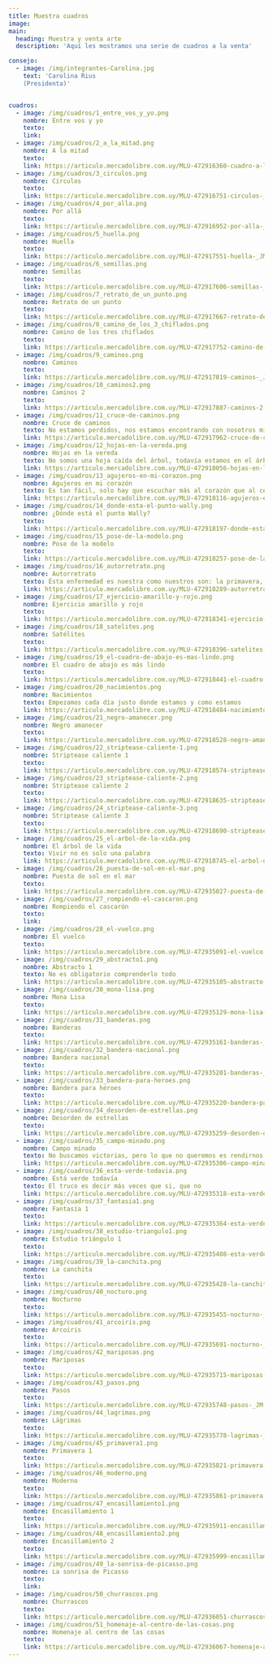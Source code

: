 ```yaml
---
title: Muestra cuadros
image:
main:
  heading: Muestra y venta arte
  description: 'Aquí les mostramos una serie de cuadros a la venta'

consejo:
  - image: /img/integrantes-Carolina.jpg
    text: 'Carolina Rius
    (Presidenta)'


cuadros:
  - image: /img/cuadros/1_entre_vos_y_yo.png
    nombre: Entre vos y yo
    texto:
    link:
  - image: /img/cuadros/2_a_la_mitad.png
    nombre: A la mitad
    texto:
    link: https://articulo.mercadolibre.com.uy/MLU-472916360-cuadro-a-la-mitad-huellas-_JM?quantity=1&variation=58323379139
  - image: /img/cuadros/3_circulos.png
    nombre: Círculos
    texto:
    link: https://articulo.mercadolibre.com.uy/MLU-472916751-circulos-_JM?quantity=1&variation=58323763787
  - image: /img/cuadros/4_por_alla.png
    nombre: Por allá
    texto:
    link: https://articulo.mercadolibre.com.uy/MLU-472916952-por-alla-_JM
  - image: /img/cuadros/5_huella.png
    nombre: Huella
    texto:
    link: https://articulo.mercadolibre.com.uy/MLU-472917551-huella-_JM
  - image: /img/cuadros/6_semillas.png
    nombre: Semillas
    texto:
    link: https://articulo.mercadolibre.com.uy/MLU-472917606-semillas-_JM
  - image: /img/cuadros/7_retrato_de_un_punto.png
    nombre: Retrato de un punto
    texto:
    link: https://articulo.mercadolibre.com.uy/MLU-472917667-retrato-de-un-punto-_JM
  - image: /img/cuadros/8_camino_de_los_3_chiflados.png
    nombre: Camino de los tres chiflados
    texto:
    link: https://articulo.mercadolibre.com.uy/MLU-472917752-camino-de-los-tres-chiflados-_JM
  - image: /img/cuadros/9_caminos.png
    nombre: Caminos
    texto:
    link: https://articulo.mercadolibre.com.uy/MLU-472917819-caminos-_JM
  - image: /img/cuadros/10_caminos2.png
    nombre: Caminos 2
    texto:
    link: https://articulo.mercadolibre.com.uy/MLU-472917887-caminos-2-_JM
  - image: /img/cuadros/11_cruce-de-caminos.png
    nombre: Cruce de caminos
    texto: No estamos perdidos, nos estamos encontrando con nosotros mismos
    link: https://articulo.mercadolibre.com.uy/MLU-472917962-cruce-de-caminos-_JM
  - image: /img/cuadros/12_hojas-en-la-vereda.png
    nombre: Hojas en la vereda
    texto: No somos una hoja caída del árbol, todavía estamos en el árbol
    link: https://articulo.mercadolibre.com.uy/MLU-472918056-hojas-en-la-vereda-_JM
  - image: /img/cuadros/13_agujeros-en-mi-corazon.png
    nombre: Agujeros en mi corazón
    texto: Es tan fácil, solo hay que escuchar más al corazón que al cerebro
    link: https://articulo.mercadolibre.com.uy/MLU-472918116-agujeros-en-mi-corazon-_JM
  - image: /img/cuadros/14_donde-esta-el-punto-wally.png
    nombre: ¿Dónde está el punto Wally?
    texto:
    link: https://articulo.mercadolibre.com.uy/MLU-472918197-donde-esta-el-punto-wally-_JM
  - image: /img/cuadros/15_pose-de-la-modelo.png
    nombre: Pose de la modelo
    texto:
    link: https://articulo.mercadolibre.com.uy/MLU-472918257-pose-de-la-modelo-_JM
  - image: /img/cuadros/16_autorretrato.png
    nombre: Autorretrato
    texto: Ésta enfermedad es nuestra como nuestros son: la primavera, las flores, las olas…
    link: https://articulo.mercadolibre.com.uy/MLU-472918289-autorretrato-_JM
  - image: /img/cuadros/17_ejercicio-amarillo-y-rojo.png
    nombre: Ejercicio amarillo y rojo
    texto:
    link: https://articulo.mercadolibre.com.uy/MLU-472918341-ejercicio-amarillo-y-rojo-_JM
  - image: /img/cuadros/18_satelites.png
    nombre: Satélites
    texto:
    link: https://articulo.mercadolibre.com.uy/MLU-472918396-satelites-_JM
  - image: /img/cuadros/19_el-cuadro-de-abajo-es-mas-lindo.png
    nombre: El cuadro de abajo es más lindo
    texto:
    link: https://articulo.mercadolibre.com.uy/MLU-472918441-el-cuadro-de-abajo-es-mas-lindo-_JM
  - image: /img/cuadros/20_nacimientos.png
    nombre: Nacimientos
    texto: Empezamos cada día justo donde estamos y como estamos
    link: https://articulo.mercadolibre.com.uy/MLU-472918484-nacimientos-_JM
  - image: /img/cuadros/21_negro-amanecer.png
    nombre: Negro amanecer
    texto:
    link: https://articulo.mercadolibre.com.uy/MLU-472918528-negro-amanecer-_JM
  - image: /img/cuadros/22_striptease-caliente-1.png
    nombre: Striptease caliente 1
    texto:
    link: https://articulo.mercadolibre.com.uy/MLU-472918574-striptease-caliente-1-_JM
  - image: /img/cuadros/23_striptease-caliente-2.png
    nombre: Striptease caliente 2
    texto:
    link: https://articulo.mercadolibre.com.uy/MLU-472918635-striptease-caliente-2-_JM
  - image: /img/cuadros/24_striptease-caliente-3.png
    nombre: Striptease caliente 3
    texto:
    link: https://articulo.mercadolibre.com.uy/MLU-472918690-striptease-caliente-3-_JM
  - image: /img/cuadros/25_el-arbol-de-la-vida.png
    nombre: El árbol de la vida
    texto: Vivir no es solo una palabra
    link: https://articulo.mercadolibre.com.uy/MLU-472918745-el-arbol-de-la-vida-_JM
  - image: /img/cuadros/26_puesta-de-sol-en-el-mar.png
    nombre: Puesta de sol en el mar
    texto:
    link: https://articulo.mercadolibre.com.uy/MLU-472935027-puesta-de-sol-en-el-mar-_JM
  - image: /img/cuadros/27_rompiendo-el-cascaron.png
    nombre: Rompiendo el cascarón
    texto:
    link:
  - image: /img/cuadros/28_el-vuelco.png
    nombre: El vuelco
    texto:
    link: https://articulo.mercadolibre.com.uy/MLU-472935091-el-vuelco-_JM
  - image: /img/cuadros/29_abstracto1.png
    nombre: Abstracto 1
    texto: No es obligatorio comprenderlo todo
    link: https://articulo.mercadolibre.com.uy/MLU-472935105-abstracto-1-_JM
  - image: /img/cuadros/30_mona-lisa.png
    nombre: Mona Lisa
    texto:
    link: https://articulo.mercadolibre.com.uy/MLU-472935129-mona-lisa-_JM
  - image: /img/cuadros/31_banderas.png
    nombre: Banderas
    texto:
    link: https://articulo.mercadolibre.com.uy/MLU-472935161-banderas-_JM
  - image: /img/cuadros/32_bandera-nacional.png
    nombre: Bandera nacional
    texto:
    link: https://articulo.mercadolibre.com.uy/MLU-472935201-banderas-_JM
  - image: /img/cuadros/33_bandera-para-heroes.png
    nombre: Bandera para héroes
    texto:
    link: https://articulo.mercadolibre.com.uy/MLU-472935220-bandera-para-heroes-_JM
  - image: /img/cuadros/34_desorden-de-estrellas.png
    nombre: Desorden de estrellas
    texto:
    link: https://articulo.mercadolibre.com.uy/MLU-472935259-desorden-de-estrellas-_JM
  - image: /img/cuadros/35_campo-minado.png
    nombre: Campo minado
    texto: No buscamos victorias, pero lo que no queremos es rendirnos
    link: https://articulo.mercadolibre.com.uy/MLU-472935306-campo-minado-_JM
  - image: /img/cuadros/36_esta-verde-todavia.png
    nombre: Está verde todavía
    texto: El truco es decir más veces que si, que no
    link: https://articulo.mercadolibre.com.uy/MLU-472935318-esta-verde-todavia-_JM
  - image: /img/cuadros/37_fantasia1.png
    nombre: Fantasía 1
    texto:
    link: https://articulo.mercadolibre.com.uy/MLU-472935364-esta-verde-todavia-_JM
  - image: /img/cuadros/38_estudio-triangulo1.png
    nombre: Estudio triángulo 1
    texto:
    link: https://articulo.mercadolibre.com.uy/MLU-472935408-esta-verde-todavia-_JM
  - image: /img/cuadros/39_la-canchita.png
    nombre: La canchita
    texto:
    link: https://articulo.mercadolibre.com.uy/MLU-472935428-la-canchita-_JM
  - image: /img/cuadros/40_nocturo.png
    nombre: Nocturno
    texto:
    link: https://articulo.mercadolibre.com.uy/MLU-472935455-nocturno-_JM
  - image: /img/cuadros/41_arcoiris.png
    nombre: Arcoiris
    texto:
    link: https://articulo.mercadolibre.com.uy/MLU-472935691-nocturno-_JM
  - image: /img/cuadros/42_mariposas.png
    nombre: Mariposas
    texto:
    link: https://articulo.mercadolibre.com.uy/MLU-472935715-mariposas-_JM
  - image: /img/cuadros/43_pasos.png
    nombre: Pasos
    texto:
    link: https://articulo.mercadolibre.com.uy/MLU-472935748-pasos-_JM
  - image: /img/cuadros/44_lagrimas.png
    nombre: Lágrimas
    texto:
    link: https://articulo.mercadolibre.com.uy/MLU-472935778-lagrimas-_JM
  - image: /img/cuadros/45_primavera1.png
    nombre: Primavera 1
    texto:
    link: https://articulo.mercadolibre.com.uy/MLU-472935821-primavera-1-_JM
  - image: /img/cuadros/46_moderno.png
    nombre: Moderno
    texto:
    link: https://articulo.mercadolibre.com.uy/MLU-472935861-primavera-1-_JM
  - image: /img/cuadros/47_encasillamiento1.png
    nombre: Encasillamiento 1
    texto:
    link: https://articulo.mercadolibre.com.uy/MLU-472935911-encasillamiento-1-_JM
  - image: /img/cuadros/48_encasillamiento2.png
    nombre: Encasillamiento 2
    texto:
    link: https://articulo.mercadolibre.com.uy/MLU-472935999-encasillamiento-2-_JM
  - image: /img/cuadros/49_la-sonrisa-de-picasso.png
    nombre: La sonrisa de Picasso
    texto:
    link:
  - image: /img/cuadros/50_churrascos.png
    nombre: Churrascos
    texto:
    link: https://articulo.mercadolibre.com.uy/MLU-472936051-churrascos-_JM
  - image: /img/cuadros/51_homenaje-al-centro-de-las-cosas.png
    nombre: Homenaje al centro de las cosas
    texto:
    link: https://articulo.mercadolibre.com.uy/MLU-472936067-homenaje-al-centro-de-las-cosas-_JM?quantity=1&variation=58389258113
---
```

